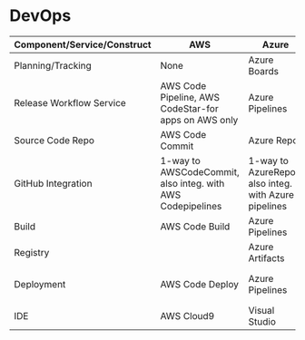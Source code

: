 # DevOps


| Component/Service/Construct| AWS | Azure | GCP | IBM |
|----------------------------|-----|-------|-----|-----|
| Planning/Tracking| None| Azure Boards | None| ???|
| Release Workflow Service| AWS Code Pipeline, AWS CodeStar-for apps on AWS only| Azure Pipelines | CI/CD| ???|
| Source Code Repo| AWS Code Commit | Azure Repos | CSR(Cloud Source Registry)| ???|
| GitHub Integration| 1-way to AWSCodeCommit, also integ. with AWS Codepipelines| 1-way to AzureRepos, also integ. with Azure pipelines | 1-way to CSR| ???|
| Build| AWS Code Build| Azure Pipelines | Cloud Build| ???|
| Registry| | Azure Artifacts | Artifact Registry| ???|
| Deployment| AWS Code Deploy | Azure Pipelines | Spinnaker(non-native/marketplace service)| ???|
| IDE| AWS Cloud9 | Visual Studio | Cloud Code| ???|





